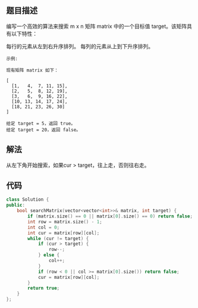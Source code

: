 ## 题目描述

编写一个高效的算法来搜索 m x n 矩阵 matrix 中的一个目标值 target。该矩阵具有以下特性：

每行的元素从左到右升序排列。
每列的元素从上到下升序排列。
```
示例:

现有矩阵 matrix 如下：

[
  [1,   4,  7, 11, 15],
  [2,   5,  8, 12, 19],
  [3,   6,  9, 16, 22],
  [10, 13, 14, 17, 24],
  [18, 21, 23, 26, 30]
]

给定 target = 5，返回 true。
给定 target = 20，返回 false。
```

## 解法

从左下角开始搜索，如果cur > target，往上走，否则往右走。

## 代码

```cpp
class Solution {
public:
    bool searchMatrix(vector<vector<int>>& matrix, int target) {
        if (matrix.size() == 0 || matrix[0].size() == 0) return false;
        int row = matrix.size() - 1;
        int col = 0;
        int cur = matrix[row][col];
        while (cur != target) {
            if (cur > target) {
                row--;
            } else {
                col++;
            }
            if (row < 0 || col >= matrix[0].size()) return false;
            cur = matrix[row][col];
        }
        return true;
    }
};
```